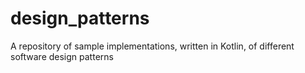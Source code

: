 # design_patterns
A repository of sample implementations, written in Kotlin, of different software design patterns
